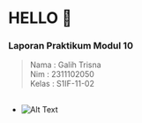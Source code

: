 
# HELLO 👋
### Laporan Praktikum Modul 10

> Nama : Galih Trisna\
> Nim : 2311102050 \
> Kelas : S1IF-11-02

## 
- ![Alt Text](https://media.giphy.com/media/l2Sq72gPlwox4o2n6/giphy.gif)


                
